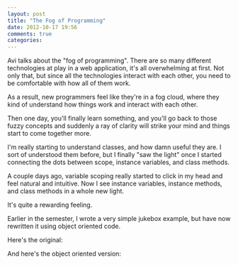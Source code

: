 ```yaml
---
layout: post
title: "The Fog of Programming"
date: 2012-10-17 19:56
comments: true
categories: 
---
```

Avi talks about the "fog of programming". There are so many different technologies at play in a web application, it's all overwhelming at first. Not only that, but since all the technologies interact with each other, you need to be comfortable with how all of them work.

As a result, new programmers feel like they're in a fog cloud, where they kind of understand how things work and interact with each other.

Then one day, you'll finally learn something, and you'll go back to those fuzzy concepts and suddenly a ray of clarity will strike your mind and things start to come together more.

I'm really starting to understand classes, and how damn useful they are. I sort of understood them before, but I finally "saw the light" once I started connecting the dots between scope, instance variables, and class methods.

A couple days ago, variable scoping really started to click in my head and feel natural and intuitive. Now I see instance variables, instance methods, and class methods in a whole new light.

It's quite a rewarding feeling.


Earlier in the semester, I wrote a very simple jukebox example, but have now rewritten it using object oriented code.

Here's the original:

<div style="max-width: 700px"><script src="https://gist.github.com/3909117.js?file=jukebox.rb"></script></div>

And here's the object oriented version:

<div style="max-width: 700px"><script src="https://gist.github.com/3909073.js?file=oo_jukebox.rb"></script></div>
